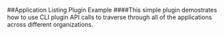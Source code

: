 ##Application Listing Plugin Example
####This simple plugin demostrates how to use CLI plugin API calls to traverse through all of the applications across different organizations.
